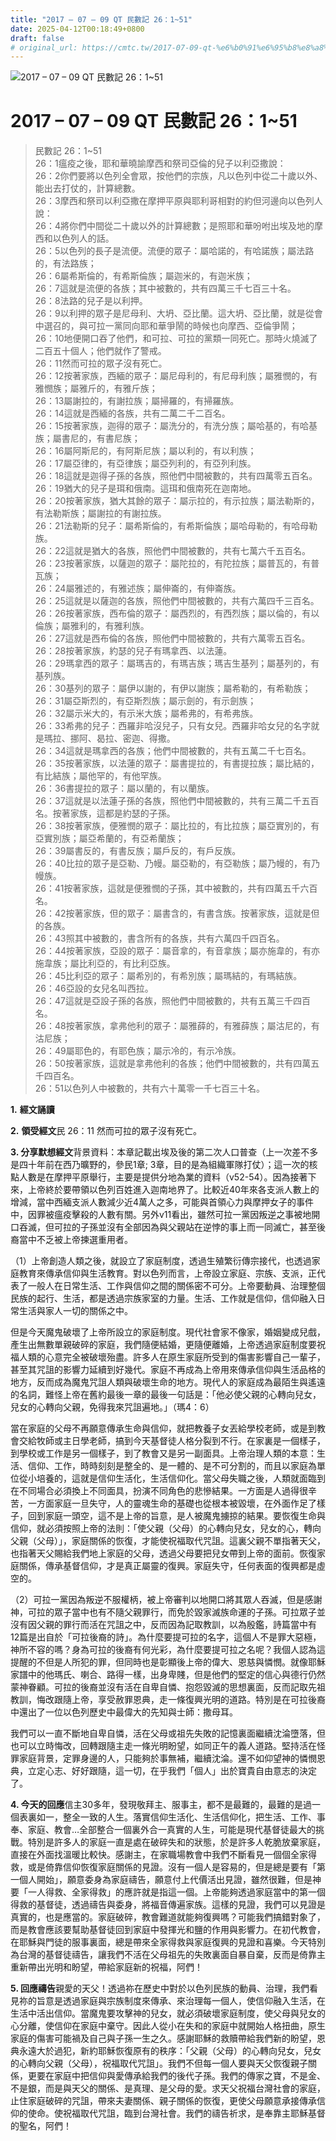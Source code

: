 ```yaml
---
title: "2017 – 07 – 09 QT 民數記 26：1~51"
date: 2025-04-12T00:18:49+0800
draft: false
# original_url: https://cmtc.tw/2017-07-09-qt-%e6%b0%91%e6%95%b8%e8%a8%98-26%ef%bc%9a151
---
```


![2017 – 07 – 09 QT 民數記 26：1\~51](/images/qt.jpg   "2017 – 07 – 09 QT 民數記 26：1\~51")

# 2017 – 07 – 09 QT 民數記 26：1\~51

> 民數記 26：1\~51  
> 26：1瘟疫之後，耶和華曉諭摩西和祭司亞倫的兒子以利亞撒說：  
> 26：2你們要將以色列全會眾，按他們的宗族，凡以色列中從二十歲以外、能出去打仗的，計算總數。  
> 26：3摩西和祭司以利亞撒在摩押平原與耶利哥相對的約但河邊向以色列人說：  
> 26：4將你們中間從二十歲以外的計算總數；是照耶和華吩咐出埃及地的摩西和以色列人的話。  
> 26：5以色列的長子是流便。流便的眾子：屬哈諾的，有哈諾族；屬法路的，有法路族；  
> 26：6屬希斯倫的，有希斯倫族；屬迦米的，有迦米族；  
> 26：7這就是流便的各族；其中被數的，共有四萬三千七百三十名。  
> 26：8法路的兒子是以利押。  
> 26：9以利押的眾子是尼母利、大坍、亞比蘭。這大坍、亞比蘭，就是從會中選召的，與可拉一黨同向耶和華爭鬧的時候也向摩西、亞倫爭鬧；  
> 26：10地便開口吞了他們，和可拉、可拉的黨類一同死亡。那時火燒滅了二百五十個人；他們就作了警戒。  
> 26：11然而可拉的眾子沒有死亡。  
> 26：12按著家族，西緬的眾子：屬尼母利的，有尼母利族；屬雅憫的，有雅憫族；屬雅斤的，有雅斤族；  
> 26：13屬謝拉的，有謝拉族；屬掃羅的，有掃羅族。  
> 26：14這就是西緬的各族，共有二萬二千二百名。  
> 26：15按著家族，迦得的眾子：屬洗分的，有洗分族；屬哈基的，有哈基族；屬書尼的，有書尼族；  
> 26：16屬阿斯尼的，有阿斯尼族；屬以利的，有以利族；  
> 26：17屬亞律的，有亞律族；屬亞列利的，有亞列利族。  
> 26：18這就是迦得子孫的各族，照他們中間被數的，共有四萬零五百名。  
> 26：19猶大的兒子是珥和俄南。這珥和俄南死在迦南地。  
> 26：20按著家族，猶大其餘的眾子：屬示拉的，有示拉族；屬法勒斯的，有法勒斯族；屬謝拉的有謝拉族。  
> 26：21法勒斯的兒子：屬希斯倫的，有希斯倫族；屬哈母勒的，有哈母勒族。  
> 26：22這就是猶大的各族，照他們中間被數的，共有七萬六千五百名。  
> 26：23按著家族，以薩迦的眾子：屬陀拉的，有陀拉族；屬普瓦的，有普瓦族；  
> 26：24屬雅述的，有雅述族；屬伸崙的，有伸崙族。  
> 26：25這就是以薩迦的各族，照他們中間被數的，共有六萬四千三百名。  
> 26：26按著家族，西布倫的眾子：屬西烈的，有西烈族；屬以倫的，有以倫族；屬雅利的，有雅利族。  
> 26：27這就是西布倫的各族，照他們中間被數的，共有六萬零五百名。  
> 26：28按著家族，約瑟的兒子有瑪拿西、以法蓮。  
> 26：29瑪拿西的眾子：屬瑪吉的，有瑪吉族；瑪吉生基列；屬基列的，有基列族。  
> 26：30基列的眾子：屬伊以謝的，有伊以謝族；屬希勒的，有希勒族；  
> 26：31屬亞斯烈的，有亞斯烈族；屬示劍的，有示劍族；  
> 26：32屬示米大的，有示米大族；屬希弗的，有希弗族。  
> 26：33希弗的兒子：西羅非哈沒兒子，只有女兒。西羅非哈女兒的名字就是瑪拉、挪阿、曷拉、密迦、得撒。  
> 26：34這就是瑪拿西的各族；他們中間被數的，共有五萬二千七百名。  
> 26：35按著家族，以法蓮的眾子：屬書提拉的，有書提拉族；屬比結的，有比結族；屬他罕的，有他罕族。  
> 26：36書提拉的眾子：屬以蘭的，有以蘭族。  
> 26：37這就是以法蓮子孫的各族，照他們中間被數的，共有三萬二千五百名。按著家族，這都是約瑟的子孫。  
> 26：38按著家族，便雅憫的眾子：屬比拉的，有比拉族；屬亞實別的，有亞實別族；屬亞希蘭的，有亞希蘭族；  
> 26：39屬書反的，有書反族；屬戶反的，有戶反族。  
> 26：40比拉的眾子是亞勒、乃幔。屬亞勒的，有亞勒族；屬乃幔的，有乃幔族。  
> 26：41按著家族，這就是便雅憫的子孫，其中被數的，共有四萬五千六百名。  
> 26：42按著家族，但的眾子：屬書含的，有書含族。按著家族，這就是但的各族。  
> 26：43照其中被數的，書含所有的各族，共有六萬四千四百名。  
> 26：44按著家族，亞設的眾子：屬音拿的，有音拿族；屬亦施韋的，有亦施韋族；屬比利亞的，有比利亞族。  
> 26：45比利亞的眾子：屬希別的，有希別族；屬瑪結的，有瑪結族。  
> 26：46亞設的女兒名叫西拉。  
> 26：47這就是亞設子孫的各族，照他們中間被數的，共有五萬三千四百名。  
> 26：48按著家族，拿弗他利的眾子：屬雅薛的，有雅薛族；屬沽尼的，有沽尼族；  
> 26：49屬耶色的，有耶色族；屬示冷的，有示冷族。  
> 26：50按著家族，這就是拿弗他利的各族；他們中間被數的，共有四萬五千四百名。  
> 26：51以色列人中被數的，共有六十萬零一千七百三十名。

**1.** **經文誦讀**

**2.** **領受經文**民 26：11 然而可拉的眾子沒有死亡。

**3. 分享默想經文**背景資料：本章記載出埃及後的第二次人口普查（上一次差不多是四十年前在西乃曠野的，參民1章; 3章，目的是為組織軍隊打仗）；這一次的核點人數是在摩押平原舉行，主要是提供分地為業的資料（v52-54）。因為接著下來，上帝終於要帶領以色列百姓進入迦南地界了。比較近40年來各支派人數上的增減，當中西緬支派人數減少近4萬人之多，可能與首領心力與摩押女子的事件中，因罪被瘟疫擊殺的人數有關。另外v11看出，雖然可拉一黨因叛逆之事被地開口吞滅，但可拉的子孫並沒有全部因為與父親站在逆悖的事上而一同滅亡，甚至後裔當中不乏被上帝揀選重用者。

（1）上帝創造人類之後，就設立了家庭制度，透過生殖繁衍傳宗接代，也透過家庭教育來傳承信仰與生活教育。對以色列而言，上帝設立家庭、宗族、支派，正代表了一般人在日常生活、工作與信仰之間的關係密不可分。上帝要動員、治理整個民族的起行、生活，都是透過宗族家室的力量。生活、工作就是信仰，信仰融入日常生活與家人一切的關係之中。

但是今天魔鬼破壞了上帝所設立的家庭制度。現代社會家不像家，婚姻變成兒戲，產生出無數單親破碎的家庭，我們隨便結婚，更隨便離婚，上帝透過家庭制度要祝福人類的心意完全被破壞殆盡。許多人在原生家庭所受到的傷害影響自己一輩子，甚至其咒詛的影響力延續到好幾代。家庭不再成為上帝用來傳承信仰與生活品格的地方，反而成為魔鬼咒詛人類與破壞生命的地方。現代人的家庭成為最陌生與遙遠的名詞，難怪上帝在舊約最後一章的最後一句話是：「他必使父親的心轉向兒女，兒女的心轉向父親，免得我來咒詛遍地。」（瑪4：6）

當在家庭的父母不再願意傳承生命與信仰，就把教養子女丟給學校老師，或是到教會交給牧師或主日學老師，搞到今天基督徒人格分裂到不行。在家裏是一個樣子，到學校或工作是另一個樣子，到了教會又是另一副面具。上帝治理人類的本意：生活、信仰、工作，時時刻刻是整全的、是一體的、是不可分割的，而且以家庭為單位從小培養的，這就是信仰生活化，生活信仰化。當父母失職之後，人類就面臨到在不同場合必須換上不同面具，扮演不同角色的悲慘結果。一方面是人過得很辛苦，一方面家庭一旦失守，人的靈魂生命的基礎也從根本被毀壞，在外面作足了樣子，回到家庭一頭空，這不是上帝的旨意，是人被魔鬼擄掠的結果。要恢復生命與信仰，就必須按照上帝的法則：「使父親（父母）的心轉向兒女，兒女的心，轉向父親（父母）」，家庭關係的恢復，才能使祝福取代咒詛。這裏父親不單指著天父，也指著天父賜給我們地上家庭的父母，透過父母要把兒女帶到上帝的面前。恢復家庭關係，傳承基督信仰，才是真正屬靈的復興。家庭失守，任何表面的復興都是虛空的。

（2）可拉一黨因為叛逆不服權柄，被上帝審判以地開口將其眾人吞滅，但是感謝神，可拉的眾子當中也有不隨父親罪行，而免於毀家滅族命運的子孫。可拉眾子並沒有因父親的罪行而活在咒詛之中，反而因為記取教訓，以為殷鑑，詩篇當中有12篇是出自於「可拉後裔的詩」。為什麼要提可拉的名字，這個人不是罪大惡極，神所不容的嗎？身為可拉的後裔有何光彩，為什麼要提可拉之名呢？我個人認為這提醒的不但是人所犯的罪，但同時也是彰顯後上帝的偉大、恩慈與憐憫。就像耶穌家譜中的他瑪氏、喇合、路得一樣，出身卑賤，但是他們的堅定的信心與德行仍然蒙神眷顧。可拉的後裔並沒有活在自卑自憐、抱怨毀滅的思想裏面，反而記取先祖教訓，悔改跟隨上帝，享受赦罪恩典，走一條復興光明的道路。特別是在可拉後裔中還出了一位以色列歷史中最偉大的先知與士師：撒母耳。

我們可以一直不斷地自卑自憐，活在父母或祖先失敗的記憶裏面繼續沈淪墮落，但也可以立時悔改，回轉跟隨主走一條光明盼望，如同正午的義人道路。堅持活在怪罪家庭背景，定罪身邊的人，只能夠於事無補，繼續沈淪。還不如仰望神的憐憫恩典，立定心志、好好跟隨，這一切，在乎我們「個人」出於寶貴自由意志的決定了。

**4. 今天的回應**信主30多年，發現敬拜主、服事主，都不是最難的，最難的是過一個表裏如一，整全一致的人生。落實信仰生活化、生活信仰化，把生活、工作、事奉、家庭、教會…全部整合一個裏外合一真實的人生，可能是現代基督徒最大的挑戰。特別是許多人的家庭一直是處在破碎失和的狀態，於是許多人乾脆放棄家庭，直接在外面找溫暖比較快。感謝主，在家職場教會中我們不斷看見一個個全家得救，或是倚靠信仰恢復家庭關係的見證。沒有一個人是容易的，但是總是要有「第一個人開始」，願意委身為家庭禱告，願意付上代價活出見證，雖然很難，但是神要「一人得救、全家得救」的應許就是指這一個。上帝能夠透過家庭當中的第一個得救的基督徒，透過禱告與委身，將福音傳遍家族。這樣的見證，我們可以見證是真實的，也是應當的。家庭破碎，教會難道就能夠復興嗎？可能我們搞錯對象了，而是教會應該要幫助基督徒回到家庭中發揮光和鹽的作用與影響力。在初代教會，在耶穌與門徒的服事裏面，總是帶來全家得救與家庭復興的見證和喜樂。今天特別為台灣的基督徒禱告，讓我們不活在父母祖先的失敗裏面自暴自棄，反而是倚靠主重新帶出光明和盼望，帶給家庭新的祝福，阿們！

**5. 回應禱告**親愛的天父！透過祢在歷史中對於以色列民族的動員、治理，我們看見祢的旨意是透過家庭與宗族制度來傳承、來治理每一個人，使信仰融入生活，在生活中活出信仰。當魔鬼要攻擊神的兒女，就必須破壞家庭制度，使父母與兒女的心分離，使信仰在家庭中棄守。因此人從小在失和的家庭中就開始人格扭曲，原生家庭的傷害可能禍及自己與子孫一生之久。感謝耶穌的救贖帶給我們新的盼望，恩典永遠大於過犯，新約耶穌恢復原有的秩序：「父親（父母）的心轉向兒女，兒女的心轉向父親（父母），祝福取代咒詛」。我們不但每一個人要與天父恢復親子關係，更要在家庭中把信仰與愛傳承給我們的後代子孫。我們的傳家之寶，不是金、不是銀，而是與天父的關係、是真理、是父母的愛。求天父祝福台灣社會的家庭，止住家庭破碎的咒詛，帶來夫妻關係、親子關係的恢復，更使父母願意承接傳承信仰的使命。使祝福取代咒詛，臨到台灣社會。我們的禱告祈求，是奉靠主耶穌基督的聖名，阿們！